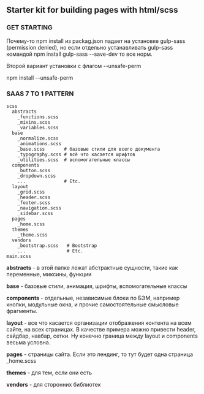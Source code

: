 ## Starter kit for building pages with html/scss

### GET STARTING
Почему-то npm install из packag.json падает на установке gulp-sass (permission denied), но если отдельно устанавливать gulp-sass командой npm install gulp-sass --save-dev то все норм.

Второй вариант установки с флагом --unsafe-perm

npm install --unsafe-perm


### SAAS 7 TO 1 PATTERN  
    scss  
      abstracts  
        _functions.scss  
        _mixins.scss  
        _variables.scss  
      base  
        _normalize.scss  
        _animations.scss  
        _base.scss       # базовые стили для всего документа  
        _typography.scss # всё что касается шрифтов  
        _utilities.scss  # вспомогательные классы  
      components  
        _button.scss  
        _dropdown.scss  
        ...              # Etc.  
      layout  
        _grid.scss  
        _header.scss  
        _footer.scss  
        _navigation.scss  
        _sidebar.scss  
      pages  
        _home.scss  
      themes  
        _theme.scss  
      vendors  
        _bootstrap.scss   # Bootstrap  
        ...               # Etc.  
    main.scss  

**abstracts** - в этой папке лежат абстрактные сущности, такие как переменные, миксины, функции

**base** - базовые стили, анимация, шрифты, вспомогательные классы

**components** - отдельные, независимые блоки по БЭМ, например кнопки, модульные окна, и прочие самостоятельные смысловые фрагменты.

**layout** - все что касается организации отображения контента на всем сайте, на всех страницах. В качестве примера можно привести header, сайдбар, навбар, сетки. Ну конечно граница между layout и components весьма условна. 

**pages** - страницы сайта. Если это лендинг, то тут будет одна страница _home.scss

**themes** - для тем, если они есть

**vendors** - для сторонних библиотек

